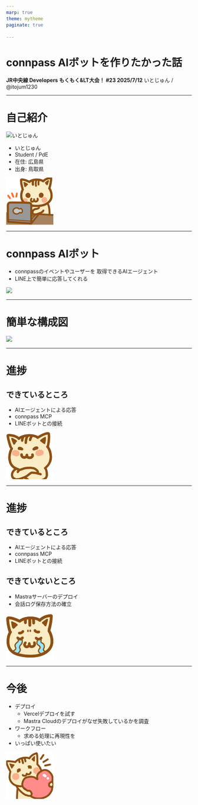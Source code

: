 ```yaml
---
marp: true
theme: mytheme
paginate: true

---
```

<script src="https://cdn.tailwindcss.com/3.0.16"></script>
<script>tailwind.config = { corePlugins: { preflight: false } }</script>



<div class="title">

# connpass AIボットを作りたかった話
</div>
<div class="info">

**JR中央線 Developers もくもく&LT大会！ #23 2025/7/12**
いとじゅん / @itojum1230
</div>

---

# 自己紹介

<div class="flex">

<img src="https://lh3.googleusercontent.com/a/ACg8ocJxcTtJdUnbmEE6vjkZXYiem9Bf5wUF-_G_cmdwTv9lz63VMEI2Lp9i4p97EIvVU9xt_l_vXhgXF17GQvJPErmjh_UEZb0=s288-c-no" alt="いとじゅん" class="w-[300px] h-[300px] mr-[50px] mt-10">

- いとじゅん
- Student / PdE
- 在住: 広島県
- 出身: 鳥取県

</div>

<img src="./work-nya.png" class="absolute bottom-10 right-40 w-[150px]">

---

# connpass AIボット
<div class="flex gap-20">

- connpassのイベントやユーザーを
取得できるAIエージェント
- LINE上で簡単に応答してくれる

<img src="https://lh3.googleusercontent.com/pw/AP1GczMfxSYYEvyA0-Pq15jJsVzMMJ0JKK6fsKKwmK8afKCWC_qA_YuomgA7r6qqyKvDig_-V0kbl5IbRKkD7gz9UvO7dY8ULUwIcdvs3fz7HtsXBf2jShMuNPo5bQdjBtYAdE1z0ZCUDvF8dmn0qTHziK8=w646-h1436-s-no-gm?authuser=0" width="30%">

</div>

---

# 簡単な構成図
<img src="https://lh3.googleusercontent.com/pw/AP1GczPkU4c0n4YfyTcFP-8nCUQfDaZzAPLWI-UYdzlzvqvQH4OJ913Oj4gWjeF2CVeoZcLGm00xttmRtNY0IE-gA-dlNdrrJSh7Z94PXvV7TKPRIaU1bKeiSymwhMyGhfI_CLhyWPvnot3qkDRRQ1xjRlY=w1556-h412-s-no-gm?authuser=0" class="mt-[100px]">

---

# 進捗

<div class="flex">

<div>

## できているところ
- AIエージェントによる応答
- connpass MCP
- LINEボットとの接続
</div>

</div>

<img src="./doya-nya.png" class="absolute bottom-10 right-40 w-[150px]">

---

# 進捗

<div class="flex">

<div>

## できているところ
- AIエージェントによる応答
- connpass MCP
- LINEボットとの接続
</div>

<div>

## できていないところ
- Mastraサーバーのデプロイ
- 会話ログ保存方法の確立

</div>

<img src="./mechanaki-nya.png" class="absolute bottom-10 right-40 w-[150px]">

---

# 今後

- デプロイ
  - Vercelデプロイを試す
  - Mastra Cloudのデプロイがなぜ失敗しているかを調査
- ワークフロー
  - 求める処理に再現性を
- いっぱい使いたい

<img src="./thanks-nya.png" class="absolute bottom-10 right-40 w-[150px]">